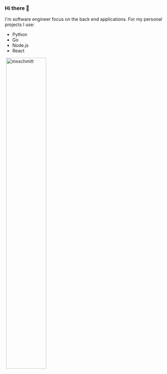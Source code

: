 ### Hi there 👋

I'm software engineer focus on the back end applications. 
For my personal projects I use: 
- Python
- Go
- Node.js
- React

<p>&nbsp;<img align="center" src="https://github-readme-stats.vercel.app/api?username=khan745&show_icons=true&count_private=true" alt="mxschmitt" width="50%"/></p>

<!--
**Khan745/Khan745** is a ✨ _special_ ✨ repository because its `README.md` (this file) appears on your GitHub profile.

Here are some ideas to get you started:

- 🔭 I’m currently working on ...
- 🌱 I’m currently learning ...
- 👯 I’m looking to collaborate on ...
- 🤔 I’m looking for help with ...
- 💬 Ask me about ...
- 📫 How to reach me: ...
- 😄 Pronouns: ...
- ⚡ Fun fact: ...
-->
